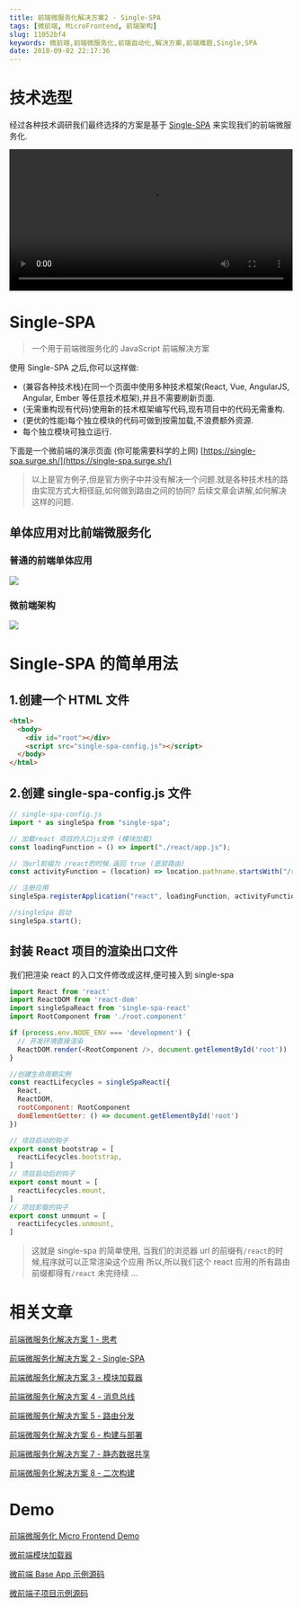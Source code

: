 ```yaml
---
title: 前端微服务化解决方案2 - Single-SPA
tags: [微前端, MicroFrontend, 前端架构]
slug: 11052bf4
keywords: 微前端,前端微服务化,前端自动化,解决方案,前端难题,Single,SPA
date: 2018-09-02 22:17:36
---
```


# 技术选型

经过各种技术调研我们最终选择的方案是基于 [Single-SPA](https://single-spa.js.org/) 来实现我们的前端微服务化.

<video style="width:100%" src="https://static.alili.tech/data/video/Single-Spa%20Intro.mp4" controls="controls">
你的浏览器不支持视频
</video>

# Single-SPA

> 一个用于前端微服务化的 JavaScript 前端解决方案

使用 Single-SPA 之后,你可以这样做:

- (兼容各种技术栈)在同一个页面中使用多种技术框架(React, Vue, AngularJS, Angular, Ember 等任意技术框架),并且不需要刷新页面.
- (无需重构现有代码)使用新的技术框架编写代码,现有项目中的代码无需重构.
- (更优的性能)每个独立模块的代码可做到按需加载,不浪费额外资源.
- 每个独立模块可独立运行.

下面是一个微前端的演示页面 (你可能需要科学的上网)
[https://single-spa.surge.sh/](https://single-spa.surge.sh/)

> 以上是官方例子,但是官方例子中并没有解决一个问题.就是各种技术栈的路由实现方式大相径庭,如何做到路由之间的协同?
> 后续文章会讲解,如何解决这样的问题.

## 单体应用对比前端微服务化

### 普通的前端单体应用

![](https://static.alili.tech/images/micro/current.png)

### 微前端架构

![](https://static.alili.tech/images/micro/mf.png)

# Single-SPA 的简单用法

## 1.创建一个 HTML 文件

```html
<html>
  <body>
    <div id="root"></div>
    <script src="single-spa-config.js"></script>
  </body>
</html>
```

## 2.创建 single-spa-config.js 文件

```js
// single-spa-config.js
import * as singleSpa from "single-spa";

// 加载react 项目的入口js文件 (模块加载)
const loadingFunction = () => import("./react/app.js");

// 当url前缀为 /react的时候.返回 true (底层路由)
const activityFunction = (location) => location.pathname.startsWith("/react");

// 注册应用
singleSpa.registerApplication("react", loadingFunction, activityFunction);

//singleSpa 启动
singleSpa.start();
```

## 封装 React 项目的渲染出口文件

我们把渲染 react 的入口文件修改成这样,便可接入到 single-spa

```javascript
import React from 'react'
import ReactDOM from 'react-dom'
import singleSpaReact from 'single-spa-react'
import RootComponent from './root.component'

if (process.env.NODE_ENV === 'development') {
  // 开发环境直接渲染
  ReactDOM.render(<RootComponent />, document.getElementById('root'))
}

//创建生命周期实例
const reactLifecycles = singleSpaReact({
  React,
  ReactDOM,
  rootComponent: RootComponent
  domElementGetter: () => document.getElementById('root')
})

// 项目启动的钩子
export const bootstrap = [
  reactLifecycles.bootstrap,
]
// 项目启动后的钩子
export const mount = [
  reactLifecycles.mount,
]
// 项目卸载的钩子
export const unmount = [
  reactLifecycles.unmount,
]

```

> 这就是 single-spa 的简单使用,
> 当我们的浏览器 url 的前缀有`/react`的时候,程序就可以正常渲染这个应用
> 所以,所以我们这个 react 应用的所有路由前缀都得有`/react`
> 未完待续 ...

# 相关文章

[前端微服务化解决方案 1 - 思考](http://alili.tech/archive/ea599f7c/)

[前端微服务化解决方案 2 - Single-SPA](http://alili.tech/archive/11052bf4/)

[前端微服务化解决方案 3 - 模块加载器](http://alili.tech/archive/1a60cede/)

[前端微服务化解决方案 4 - 消息总线](http://alili.tech/archive/a9a1f81b/)

[前端微服务化解决方案 5 - 路由分发](http://alili.tech/archive/5ff0b366/)

[前端微服务化解决方案 6 - 构建与部署](http://alili.tech/archive/ffb0c5ab/)

[前端微服务化解决方案 7 - 静态数据共享](http://alili.tech/archive/5e00e43d/)

[前端微服务化解决方案 8 - 二次构建](http://alili.tech/archive/ce685b9f/)

# Demo

[前端微服务化 Micro Frontend Demo](http://microfrontend.alili.tech/)

[微前端模块加载器](https://github.com/Num142857/lotus-scaffold-micro-frontend-portal)

[微前端 Base App 示例源码](https://github.com/Num142857/microfrontend-base-demo)

[微前端子项目示例源码](https://github.com/Num142857/microfrontend-submodule-demo)
